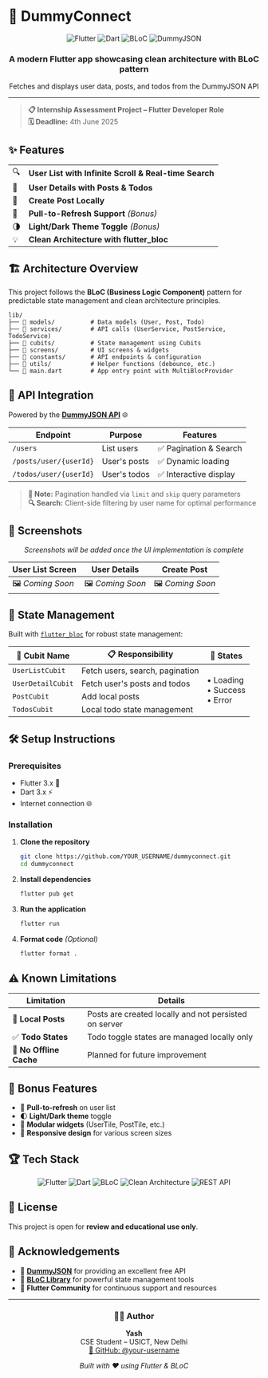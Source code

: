 # 🚀 DummyConnect

<div align="center">
  <img src="https://img.shields.io/badge/Flutter-02569B?style=for-the-badge&logo=flutter&logoColor=white" alt="Flutter">
  <img src="https://img.shields.io/badge/Dart-0175C2?style=for-the-badge&logo=dart&logoColor=white" alt="Dart">
  <img src="https://img.shields.io/badge/BLoC-4285F4?style=for-the-badge&logo=flutter&logoColor=white" alt="BLoC">
  <img src="https://img.shields.io/badge/API-DummyJSON-FF6B6B?style=for-the-badge" alt="DummyJSON">
</div>

<div align="center">
  <h3>A modern Flutter app showcasing clean architecture with BLoC pattern</h3>
  <p>Fetches and displays user data, posts, and todos from the DummyJSON API</p>
</div>

---

> **📋 Internship Assessment Project – Flutter Developer Role**  
> **🗓️ Deadline:** 4th June 2025

## ✨ Features

<table>
  <tr>
    <td>🔍</td>
    <td><strong>User List with Infinite Scroll & Real-time Search</strong></td>
  </tr>
  <tr>
    <td>📄</td>
    <td><strong>User Details with Posts & Todos</strong></td>
  </tr>
  <tr>
    <td>📝</td>
    <td><strong>Create Post Locally</strong></td>
  </tr>
  <tr>
    <td>🔁</td>
    <td><strong>Pull-to-Refresh Support</strong> <em>(Bonus)</em></td>
  </tr>
  <tr>
    <td>🌗</td>
    <td><strong>Light/Dark Theme Toggle</strong> <em>(Bonus)</em></td>
  </tr>
  <tr>
    <td>💡</td>
    <td><strong>Clean Architecture with flutter_bloc</strong></td>
  </tr>
</table>

## 🏗️ Architecture Overview

This project follows the **BLoC (Business Logic Component)** pattern for predictable state management and clean architecture principles.

```
lib/
├── 📁 models/          # Data models (User, Post, Todo)
├── 📁 services/        # API calls (UserService, PostService, TodoService)
├── 📁 cubits/          # State management using Cubits
├── 📁 screens/         # UI screens & widgets
├── 📁 constants/       # API endpoints & configuration
├── 📁 utils/           # Helper functions (debounce, etc.)
└── 📄 main.dart        # App entry point with MultiBlocProvider
```

## 📡 API Integration

Powered by the [**DummyJSON API**](https://dummyjson.com/docs) 🌐

| Endpoint | Purpose | Features |
|----------|---------|----------|
| `/users` | List users | ✅ Pagination & Search |
| `/posts/user/{userId}` | User's posts | ✅ Dynamic loading |
| `/todos/user/{userId}` | User's todos | ✅ Interactive display |

> **📝 Note:** Pagination handled via `limit` and `skip` query parameters  
> **🔍 Search:** Client-side filtering by user name for optimal performance

## 🎨 Screenshots

<div align="center">
  <em>Screenshots will be added once the UI implementation is complete</em>
  
  | User List Screen | User Details | Create Post |
  |------------------|--------------|-------------|
  | 🖼️ *Coming Soon* | 🖼️ *Coming Soon* | 🖼️ *Coming Soon* |
</div>

## 🧠 State Management

Built with [`flutter_bloc`](https://bloclibrary.dev) for robust state management:

<table>
  <thead>
    <tr>
      <th>🎯 Cubit Name</th>
      <th>📋 Responsibility</th>
      <th>🔄 States</th>
    </tr>
  </thead>
  <tbody>
    <tr>
      <td><code>UserListCubit</code></td>
      <td>Fetch users, search, pagination</td>
      <td rowspan="4">
        • Loading<br>
        • Success<br>
        • Error
      </td>
    </tr>
    <tr>
      <td><code>UserDetailCubit</code></td>
      <td>Fetch user's posts and todos</td>
    </tr>
    <tr>
      <td><code>PostCubit</code></td>
      <td>Add local posts</td>
    </tr>
    <tr>
      <td><code>TodosCubit</code></td>
      <td>Local todo state management</td>
    </tr>
  </tbody>
</table>

## 🛠️ Setup Instructions

### Prerequisites
- Flutter 3.x 📱
- Dart 3.x ⚡
- Internet connection 🌐

### Installation

1. **Clone the repository**
   ```bash
   git clone https://github.com/YOUR_USERNAME/dummyconnect.git
   cd dummyconnect
   ```

2. **Install dependencies**
   ```bash
   flutter pub get
   ```

3. **Run the application**
   ```bash
   flutter run
   ```

4. **Format code** *(Optional)*
   ```bash
   flutter format .
   ```

## ⚠️ Known Limitations

| Limitation | Details |
|------------|---------|
| 📝 **Local Posts** | Posts are created locally and not persisted on server |
| ✅ **Todo States** | Todo toggle states are managed locally only |
| 💾 **No Offline Cache** | Planned for future improvement |

## 🎉 Bonus Features

- 🔄 **Pull-to-refresh** on user list
- 🌓 **Light/Dark theme** toggle
- 🧩 **Modular widgets** (UserTile, PostTile, etc.)
- 📱 **Responsive design** for various screen sizes

## 🏆 Tech Stack

<div align="center">
  <img src="https://img.shields.io/badge/Framework-Flutter-02569B?style=flat-square&logo=flutter" alt="Flutter">
  <img src="https://img.shields.io/badge/Language-Dart-0175C2?style=flat-square&logo=dart" alt="Dart">
  <img src="https://img.shields.io/badge/State%20Management-BLoC-4285F4?style=flat-square" alt="BLoC">
  <img src="https://img.shields.io/badge/Architecture-Clean-00C853?style=flat-square" alt="Clean Architecture">
  <img src="https://img.shields.io/badge/API-REST-FF5722?style=flat-square" alt="REST API">
</div>

## 📄 License

This project is open for **review and educational use only**.

## 🙏 Acknowledgements

- 🎯 [**DummyJSON**](https://dummyjson.com/) for providing an excellent free API
- 🧩 [**BLoC Library**](https://bloclibrary.dev/) for powerful state management tools
- 💙 **Flutter Community** for continuous support and resources

---

<div align="center">
  <h3>👨‍💻 Author</h3>
  <p><strong>Yash</strong><br>
  CSE Student – USICT, New Delhi<br>
  <a href="https://github.com/your-username">🔗 GitHub: @your-username</a></p>
</div>

<div align="center">
  <p><em>Built with ❤️ using Flutter & BLoC</em></p>
</div>
